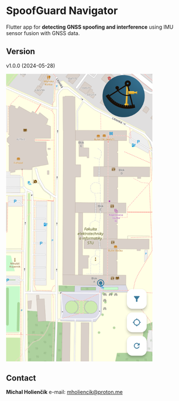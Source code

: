 # SpoofGuard Navigator

Flutter app for **detecting GNSS spoofing and interference** using IMU sensor fusion with GNSS data.

## Version
v1.0.0 (2024-05-28)

<img src="img/SpoofGuard_gui.png" width="400"  alt="SpoofGuard_gui.png"/>

## Contact
**Michal Holienčík** 
e-mail: mholiencik@proton.me

